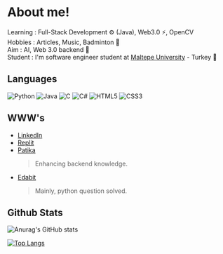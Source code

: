 # About me!
Learning : Full-Stack Development ⚙️ (Java), Web3.0 ⚡, OpenCV <br />
Hobbies : Articles, Music, Badminton 🏸 <br />
Aim : AI, Web 3.0 backend 🚩 <br />
Student : I'm software engineer student at [Maltepe University](https://www.maltepe.edu.tr/) - Turkey 📖 <br />

## Languages
![Python](https://img.shields.io/badge/python-3670A0?style=for-the-badge&logo=python&logoColor=ffdd54)
![Java](https://img.shields.io/badge/java-%23ED8B00.svg?style=for-the-badge&logo=java&logoColor=white)
![C](https://img.shields.io/badge/c-%2300599C.svg?style=for-the-badge&logo=c&logoColor=white)
![C#](https://img.shields.io/badge/c%23-%23239120.svg?style=for-the-badge&logo=c-sharp&logoColor=white)
![HTML5](https://img.shields.io/badge/html5-%23E34F26.svg?style=for-the-badge&logo=html5&logoColor=white)
![CSS3](https://img.shields.io/badge/css3-%231572B6.svg?style=for-the-badge&logo=css3&logoColor=white)

## WWW's
- [LinkedIn](https://linkedin.com/in/orkun-kurul)
- [Replit](https://replit.com/@Razortype)
- [Patika](https://app.patika.dev/razortype)
  > Enhancing backend knowledge.
- [Edabit](https://edabit.com/user/iP7wNofhZXTkJ9ryG)
  > Mainly, python question solved.

## Github Stats
![Anurag's GitHub stats](https://github-readme-stats.vercel.app/api?username=razortype&theme=radical&show_icons=true)

[![Top Langs](https://github-readme-stats.vercel.app/api/top-langs/?username=razortype&layout=compact&theme=dark&langs_count=8)](https://github.com/anuraghazra/github-readme-stats)
